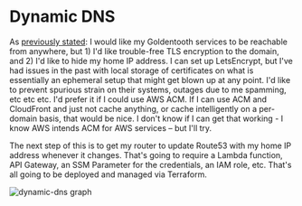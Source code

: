 # Dynamic DNS

As [previously stated](./033_terraform.md): I would like my Goldentooth services to be reachable from anywhere, but 1) I'd like trouble-free TLS encryption to the domain, and 2) I'd like to hide my home IP address. I can set up LetsEncrypt, but I've had issues in the past with local storage of certificates on what is essentially an ephemeral setup that might get blown up at any point. I'd like to prevent spurious strain on their systems, outages due to me spamming, etc etc etc. I'd prefer it if I could use AWS ACM. If I can use ACM and CloudFront and just not cache anything, or cache intelligently on a per-domain basis, that would be nice. I don't know if I can get that working - I know AWS intends ACM for AWS services – but I'll try.

The next step of this is to get my router to update Route53 with my home IP address whenever it changes. That's going to require a Lambda function, API Gateway, an SSM Parameter for the credentials, an IAM role, etc. That's all going to be deployed and managed via Terraform.

![dynamic-dns graph](034_dynamic_dns_graphviz.svg)
